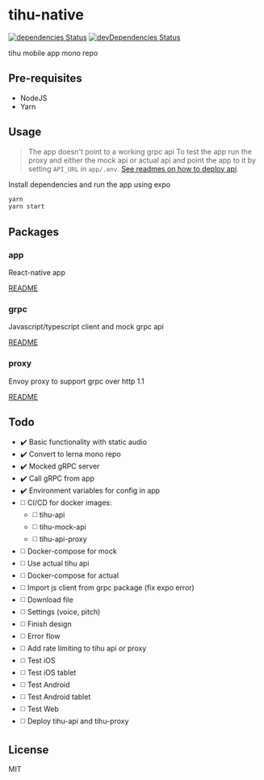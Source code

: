 # tihu-native

[![dependencies Status](https://david-dm.org/tihu/tihu-native/status.svg)](https://david-dm.org/tihu/tihu-native) [![devDependencies Status](https://david-dm.org/tihu/tihu-native/dev-status.svg)](https://david-dm.org/tihu/tihu-native?type=dev)

tihu mobile app mono repo

## Pre-requisites

- NodeJS
- Yarn

## Usage

> The app doesn't point to a working grpc api
> To test the app run the proxy and either the mock api or actual api and point the app to it by setting `API_URL` in `app/.env`. [See readmes on how to deploy api](#Packages).

Install dependencies and run the app using expo

```sh
yarn
yarn start
```

## Packages

### app

React-native app

[README](../master/app/README.md)

### grpc

Javascript/typescript client and mock grpc api

[README](../master/grpc/README.md)

### proxy

Envoy proxy to support grpc over http 1.1

[README](../master/proxy/README.md)

## Todo

- ✔️ Basic functionality with static audio
- ✔️ Convert to lerna mono repo
- ✔️ Mocked gRPC server
- ✔️ Call gRPC from app
- ✔️ Environment variables for config in app
- ◻️ CI/CD for docker images:
  - ◻️ tihu-api
  - ◻️ tihu-mock-api
  - ◻️ tihu-api-proxy
- ◻️ Docker-compose for mock
- ◻️ Use actual tihu api
- ◻️ Docker-compose for actual
- ◻️ Import js client from grpc package (fix expo error)
- ◻️ Download file
- ◻️ Settings (voice, pitch)
- ◻️ Finish design
- ◻️ Error flow
- ◻️ Add rate limiting to tihu api or proxy
- ◻️ Test iOS
- ◻️ Test iOS tablet
- ◻️ Test Android
- ◻️ Test Android tablet
- ◻️ Test Web
- ◻️ Deploy tihu-api and tihu-proxy

## License

MIT
